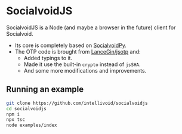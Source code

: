 # SocialvoidJS

SocialvoidJS is a Node (and maybe a browser in the future) client for Socialvoid.

- Its core is completely based on [SocialvoidPy](https://github.com).
- The OTP code is brought from [LanceGin/jsotp](https://github.com/lancegin/jsotp) and:
  - Added typings to it.
  - Made it use the built-in `crypto` instead of `jsSHA`.
  - And some more modifications and improvements.

## Running an example

```bash
git clone https://github.com/intellivoid/socialvoidjs
cd socialvoidjs
npm i
npx tsc
node examples/index
```
